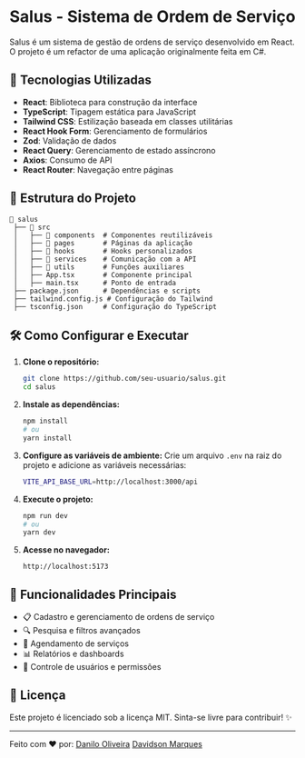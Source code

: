 # Salus - Sistema de Ordem de Serviço

Salus é um sistema de gestão de ordens de serviço desenvolvido em React. O projeto é um refactor de uma aplicação originalmente feita em C#.

## 🚀 Tecnologias Utilizadas

- **React**: Biblioteca para construção da interface
- **TypeScript**: Tipagem estática para JavaScript
- **Tailwind CSS**: Estilização baseada em classes utilitárias
- **React Hook Form**: Gerenciamento de formulários
- **Zod**: Validação de dados
- **React Query**: Gerenciamento de estado assíncrono
- **Axios**: Consumo de API
- **React Router**: Navegação entre páginas

## 📂 Estrutura do Projeto

```
📂 salus
 ├── 📁 src
 │   ├── 📁 components  # Componentes reutilizáveis
 │   ├── 📁 pages       # Páginas da aplicação
 │   ├── 📁 hooks       # Hooks personalizados
 │   ├── 📁 services    # Comunicação com a API
 │   ├── 📁 utils       # Funções auxiliares
 │   ├── App.tsx       # Componente principal
 │   ├── main.tsx      # Ponto de entrada
 ├── package.json      # Dependências e scripts
 ├── tailwind.config.js # Configuração do Tailwind
 ├── tsconfig.json     # Configuração do TypeScript
```

## 🛠️ Como Configurar e Executar

1. **Clone o repositório:**
   ```sh
   git clone https://github.com/seu-usuario/salus.git
   cd salus
   ```

2. **Instale as dependências:**
   ```sh
   npm install
   # ou
   yarn install
   ```

3. **Configure as variáveis de ambiente:**
   Crie um arquivo `.env` na raiz do projeto e adicione as variáveis necessárias:
   ```sh
   VITE_API_BASE_URL=http://localhost:3000/api
   ```

4. **Execute o projeto:**
   ```sh
   npm run dev
   # ou
   yarn dev
   ```

5. **Acesse no navegador:**
   ```
   http://localhost:5173
   ```

## 📌 Funcionalidades Principais

- 📋 Cadastro e gerenciamento de ordens de serviço
- 🔍 Pesquisa e filtros avançados
- 📅 Agendamento de serviços
- 📊 Relatórios e dashboards
- 👤 Controle de usuários e permissões

## 📝 Licença

Este projeto é licenciado sob a licença MIT. Sinta-se livre para contribuir! ✨

---
Feito com ❤️ por:
 [Danilo Oliveira](https://github.com/DaniloThiago)
 [Davidson Marques](https://github.com/dmm813)